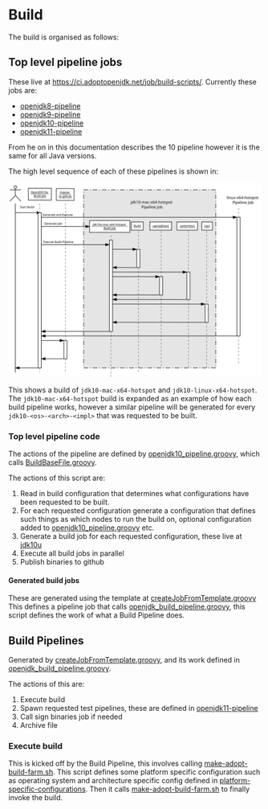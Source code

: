 

# Build


The build is organised as follows:

## Top level pipeline jobs

These live at https://ci.adoptopenjdk.net/job/build-scripts/. Currently these jobs are:

* [openjdk8-pipeline](https://ci.adoptopenjdk.net/job/build-scripts/job/openjdk8-pipeline/)
* [openjdk9-pipeline](https://ci.adoptopenjdk.net/job/build-scripts/job/openjdk9-pipeline/)
* [openjdk10-pipeline](https://ci.adoptopenjdk.net/job/build-scripts/job/openjdk10-pipeline/)
* [openjdk11-pipeline](https://ci.adoptopenjdk.net/job/build-scripts/job/openjdk11-pipeline/)

From he on in this documentation describes the 10 pipeline however it is the same for all Java versions.

The high level sequence of each of these pipelines is shown in:

![build sequence](images/sequence.svg "Build Sequence")

This shows a build of `jdk10-mac-x64-hotspot` and `jdk10-linux-x64-hotspot`. The `jdk10-mac-x64-hotspot` build is expanded as
an example of how each build pipeline works, however a similar pipeline will be generated for every `jdk10-<os>-<arch>-<impl>`
that was requested to be built.

### Top level pipeline code

The actions of the pipeline are defined by [openjdk10_pipeline.groovy](/pipelines/build/openjdk10_pipeline.groovy), which 
calls [BuildBaseFile.groovy](/pipelines/build/BuildBaseFile.groovy).

The actions of this script are:

1. Read in build configuration that determines what configurations have been requested to be built.
1. For each requested configuration generate a configuration that defines such things as which nodes to run the build on, optional configuration added to [openjdk10_pipeline.groovy](/pipelines/build/openjdk10_pipeline.groovy) etc.
1. Generate a build job for each requested configuration, these live at [jdk10u](https://ci.adoptopenjdk.net/job/build-scripts/job/jobs/job/jdk10u/) 
1. Execute all build jobs in parallel
1. Publish binaries to github


#### Generated build jobs

These are generated using the template at [createJobFromTemplate.groovy](/pipelines/build/createJobFromTemplate.groovy)
This defines a pipeline job that calls [openjdk_build_pipeline.groovy](/pipelines/build/openjdk_build_pipeline.groovy), this script defines the work of what a Build Pipeline does. 

## Build Pipelines

Generated by [createJobFromTemplate.groovy](/pipelines/build/createJobFromTemplate.groovy), and its work defined in [openjdk_build_pipeline.groovy](/pipelines/build/openjdk_build_pipeline.groovy).

The actions of this are:

1. Execute build
1. Spawn requested test pipelines, these are defined in [openjdk11-pipeline](https://ci.adoptopenjdk.net/job/build-scripts/job/openjdk11-pipeline/)
1. Call sign binaries job if needed
1. Archive file

### Execute build

This is kicked off by the Build Pipeline, this involves calling [make-adopt-build-farm.sh](/build-farm/make-adopt-build-farm.sh).
This script defines some platform specific configuration such as operating system and architecture specific config defined in [platform-specific-configurations](/build-farm/platform-specific-configurations).
Then it calls [make-adopt-build-farm.sh](/build-farm/make-adopt-build-farm.sh) to finally invoke the build.


